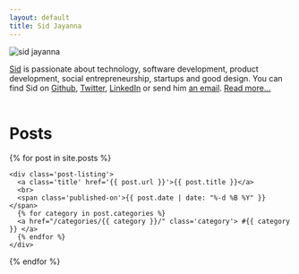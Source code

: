 ```yaml
---
layout: default
title: Sid Jayanna
---
```


<img src="http://www.gravatar.com/avatar/0687e6637524442617cc342a1ee4755c?s=200" alt="sid jayanna">

[Sid](/about) is passionate about technology, software development, product development, social entrepreneurship, startups and good design. You can find Sid on [Github](http://github.com/sjayanna), [Twitter](https://twitter.com/sidjayanna), [ LinkedIn](http://www.linkedin.com/in/sidjayanna) or send him [an email](mailto:sjayanna@gmail.com). [Read more...](/about)
<br /><br />

# Posts

<div class='posts'>
<hl>
  {% for post in site.posts %}

    <div class='post-listing'>
      <a class='title' href='{{ post.url }}'>{{ post.title }}</a>
      <br>
      <span class='published-on'>{{ post.date | date: "%-d %B %Y" }}</span>
      {% for category in post.categories %}
      <a href="/categories/{{ category }}/" class='category'> #{{ category }} </a>
      {% endfor %}
    </div>

  {% endfor %}
</div>
